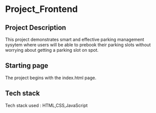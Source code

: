 # Project_Frontend

## Project Description
This project demonstrates smart and effective parking management sysytem where users will be able to prebook their parking slots without worrying about getting a parking slot on spot.

## Starting page
The project begins with the index.html page.

## Tech stack
Tech stack used : HTML,CSS,JavaScript
